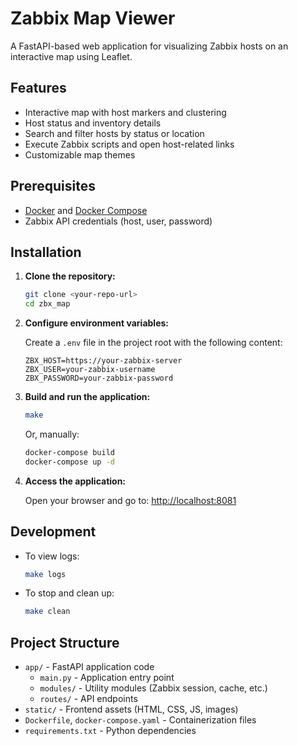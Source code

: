 # Zabbix Map Viewer

A FastAPI-based web application for visualizing Zabbix hosts on an interactive map using Leaflet.

## Features

- Interactive map with host markers and clustering
- Host status and inventory details
- Search and filter hosts by status or location
- Execute Zabbix scripts and open host-related links
- Customizable map themes

## Prerequisites

- [Docker](https://www.docker.com/get-started) and [Docker Compose](https://docs.docker.com/compose/)
- Zabbix API credentials (host, user, password)

## Installation

1. **Clone the repository:**
   ```sh
   git clone <your-repo-url>
   cd zbx_map
   ```

2. **Configure environment variables:**

   Create a `.env` file in the project root with the following content:
   ```
   ZBX_HOST=https://your-zabbix-server
   ZBX_USER=your-zabbix-username
   ZBX_PASSWORD=your-zabbix-password
   ```

3. **Build and run the application:**
   ```sh
   make
   ```

   Or, manually:
   ```sh
   docker-compose build
   docker-compose up -d
   ```

4. **Access the application:**

   Open your browser and go to: [http://localhost:8081](http://localhost:8081)

## Development

- To view logs:
  ```sh
  make logs
  ```

- To stop and clean up:
  ```sh
  make clean
  ```

## Project Structure

- `app/` - FastAPI application code
  - `main.py` - Application entry point
  - `modules/` - Utility modules (Zabbix session, cache, etc.)
  - `routes/` - API endpoints
- `static/` - Frontend assets (HTML, CSS, JS, images)
- `Dockerfile`, `docker-compose.yaml` - Containerization files
- `requirements.txt` - Python dependencies
